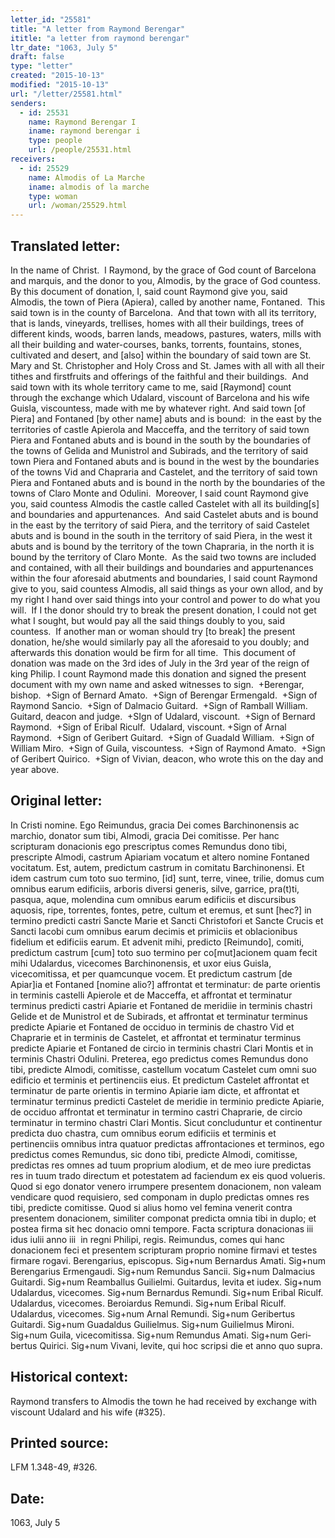 ```yaml
---
letter_id: "25581"
title: "A letter from Raymond Berengar"
ititle: "a letter from raymond berengar"
ltr_date: "1063, July 5"
draft: false
type: "letter"
created: "2015-10-13"
modified: "2015-10-13"
url: "/letter/25581.html"
senders:
  - id: 25531
    name: Raymond Berengar I
    iname: raymond berengar i
    type: people
    url: /people/25531.html
receivers:
  - id: 25529
    name: Almodis of La Marche
    iname: almodis of la marche
    type: woman
    url: /woman/25529.html
---
```

<h2> Translated letter:</h2><p>In the name of Christ.&nbsp; I Raymond, by the grace of God count of Barcelona and marquis, and the donor to you, Almodis, by the grace of God countess.&nbsp; By this document of donation, I, said count Raymond give you, said Almodis, the town of Piera (Apiera), called by another name, Fontaned.&nbsp; This said town is in the county of Barcelona.&nbsp; And that town with all its territory, that is lands, vineyards, trellises, homes with all their buildings, trees of different kinds, woods, barren lands, meadows, pastures, waters, mills with all their building and water-courses, banks, torrents, fountains, stones, cultivated and desert, and [also] within the boundary of said town are St. Mary and St. Christopher and Holy Cross and St. James with all with all their tithes and firstfruits and offerings of the faithful and their buildings.&nbsp; And said town with its whole territory came to me, said [Raymond] count through the exchange which Udalard, viscount of Barcelona and his wife Guisla, viscountess, made with me by whatever right. And said town [of Piera] and Fontaned [by other name] abuts and is bound:&nbsp; in the east by the territories of castle Apierola and Macceffa, and the territory of said town Piera and Fontaned abuts and is bound in the south by the boundaries of the towns of Gelida and Munistrol and Subirads, and the territory of said town Piera and Fontaned abuts and is bound in the west by the boundaries of the towns Vid and Chapraria and Castelet, and the territory of said town Piera and Fontaned abuts and is bound in the north by the boundaries of the towns of Claro Monte and Odulini.&nbsp; Moreover, I said count Raymond give you, said countess Almodis the castle called Castelet with all its building[s] and boundaries and appurtenances.&nbsp; And said Castelet abuts and is bound in the east by the territory of said Piera, and the territory of said Castelet abuts and is bound in the south in the territory of said Piera, in the west it abuts and is bound by the territory of the town Chapraria, in the north it is bound by the territory of Claro Monte.&nbsp; As the said two towns are included and contained, with all their buildings and boundaries and appurtenances within the four aforesaid abutments and boundaries, I said count Raymond give to you, said countess Almodis, all said things as your own allod, and by my right I hand over said things into your control and power to do what you will.&nbsp; If I the donor should try to break the present donation, I could not get what I sought, but would pay all the said things doubly to you, said countess.&nbsp; If another man or woman should try [to break] the present donation, he/she would similarly pay all the aforesaid to you doubly; and afterwards this donation would be firm for all time.&nbsp; This document of donation was made on the 3rd ides of July in the 3rd year of the reign of king Philip. I count Raymond made this donation and signed the present document with my own name and asked witnesses to sign.&nbsp; +Berengar, bishop.&nbsp; +Sign of Bernard Amato.&nbsp; +Sign of Berengar Ermengald.&nbsp; +Sign of Raymond Sancio.&nbsp; +Sign of Dalmacio Guitard.&nbsp; +Sign of Ramball William.&nbsp; Guitard, deacon and judge.&nbsp; +SIgn of Udalard, viscount.&nbsp; +Sign of Bernard Raymond.&nbsp; +Sign of Eribal Riculf.&nbsp; Udalard, viscount. +Sign of Arnal Raymond.&nbsp; +Sign of Geribert Guitard.&nbsp; +Sign of Guadald William.&nbsp; +Sign of William Miro.&nbsp; +Sign of Guila, viscountess.&nbsp; +Sign of Raymond Amato.&nbsp; +Sign of Geribert Quirico.&nbsp; +Sign of Vivian, deacon, who wrote this on the day and year above.</p><h2 class="mt-4"> Original letter:</h2><p>In Cristi nomine. Ego Reimundus, gracia Dei comes Barchinonensis ac marchio, donator sum tibi, Almodi, gracia Dei comitisse. Per hanc scripturam donacionis ego prescriptus comes Remundus dono tibi, prescripte Almodi, castrum Apiariam vocatum et altero nomine Fontaned vocitatum. Est, autem, predictum castrum in comitatu Barchinonensi. Et idem castrum cum toto suo termino, [id] sunt, terre, vinee, trilie, domus cum omnibus earum edificiis, arboris diversi generis, silve, garrice, pra(t)ti, pasqua, aque, molendina cum omnibus earum edificiis et discursibus aquosis, ripe, torrentes, fontes, petre, cultum et eremus, et sunt [hec?] in termino predicti castri Sancte Marie et Sancti Christofori et Sancte Crucis et Sancti Iacobi cum omnibus earum decimis et primiciis et oblacionibus fidelium et edificiis earum. Et advenit mihi, predicto [Reimundo], comiti, predictum castrum [cum] toto suo termino per co[mut]acionem quam fecit mihi Udalardus, vicecomes Barchinonensis, et uxor eius Guisla, vicecomitissa, et per quamcunque vocem. Et predictum castrum [de Apiar]ia et Fontaned [nomine alio?] affrontat et terminatur: de parte orientis in terminis castelli Apierole et de Macceffa, et affrontat et terminatur terminus predicti castri Apiarie et Fontaned de meridiie in terminis chastri Gelide et de Munistrol et de Subirads, et affrontat et terminatur terminus predicte Apiarie et Fontaned de occiduo in terminis de chastro Vid et Chaprarie et in terminis de Castelet, et affrontat et terminatur terminus predicte Apiarie et Fontaned de circio in terminis chastri Clari Montis et in terminis Chastri Odulini. Preterea, ego predictus comes Remundus dono tibi, predicte Almodi, comitisse, castellum vocatum Castelet cum omni suo edificio et terminis et pertinenciis eius. Et predictum Castelet affrontat et terminatur de parte orientis in termino Apiarie iam dicte, et affrontat et terminatur terminus predicti Castelet de meridie in terminio predicte Apiarie, de occiduo affrontat et terminatur in termino castri Chaprarie, de circio terminatur in termino chastri Clari Montis. Sicut concluduntur et continentur predicta duo chastra, cum omnibus eorum edificiis et terminis et pertinenciis omnibus intra quatuor predictas affrontaciones et terminos, ego predictus comes Remundus, sic dono tibi, predicte Almodi, comitisse, predictas res omnes ad tuum proprium alodium, et de meo iure predictas res in tuum trado directum et potestatem ad faciendum ex eis quod volueris. Quod si ego donator venero irrumpere presentem donacionem, non valeam vendicare quod requisiero, sed componam in duplo predictas omnes res tibi, predicte comitisse. Quod si alius homo vel femina venerit contra presentem donacionem, similiter componat predicta omnia tibi in duplo; et postea firma sit hec donacio omni tempore. Facta scriptura donacionas iii idus iulii anno iii&nbsp; in regni Philipi, regis. Reimundus, comes qui hanc donacionem feci et presentem scripturam proprio nomine firmavi et testes firmare rogavi. Berengarius, episcopus. Sig+num Bernardus Amati. Sig+num Berengarius Ermengaudi. Sig+num Remun­dus Sancii. Sig+num Dalmacius Guitardi. Sig+num Reamballus Guilielmi. Guitardus, levita et iudex. Sig+num Udalardus, vicecomes. Sig+num Bernardus Remundi. Sig+num Eribal Riculf. Udalardus, vi­cecomes. Beroiardus Remundi. Sig+num Eribal Riculf. Udalardus, vicecomes. Sig+num Arnal Remundi. Sig+num Geribertus Guitardi. Sig+num Guadaldus Guilielmus. Sig+num Guilielmus Mironi. Sig+num Guila, vicecomitissa. Sig+num Remundus Amati. Sig+num Geri­bertus Quirici. Sig+num Vivani, levite, qui hoc scripsi die et anno quo supra.</p><h2 class="mt-4"> Historical context:</h2><p>Raymond transfers to Almodis the town he had received by exchange with viscount Udalard and his wife (#325).</p><h2 class="mt-4"> Printed source:</h2><p>LFM 1.348-49, #326.</p><h2 class="mt-4"> Date:</h2>1063, July 5